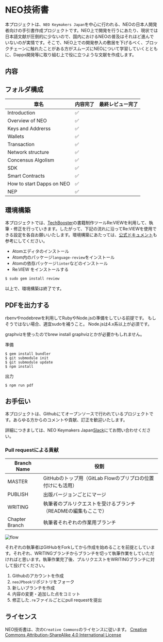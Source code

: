 # NEO技術書
本プロジェクトは、`NEO Keymakers Japan`を中心に行われる、NEOの日本人開発者向けの手引書作成プロジェクトです。NEO上で開発を行うにあたり、現状では日本語文献が圧倒的に少ないので、国内におけるNEOの普及はそれほど進んでいないのが実情です。そこで、NEO上での開発参入の敷居を下げるべく、ブロックチェーンに触れたことがある方がスムーズにNEOについて学習していくとともに、Dapps開発等に取り組む上で役に立つような文献を作成します。

## 内容

## フォルダ構成

|  章名 | 内容完了 |最終レビュー完了|
| ---- | ---- | ---- |
|  Introduction  | ✅ ||
|  Overview of NEO  |✅||
|  Keys and Addrerss  | ✅ ||
|  Wallets  | ✅ ||
|  Transaction  | ✅ ||
|  Network structure  |  ✅||
|  Concensus Algolism  | ✅||
|  SDK |✅ ||
|  Smart Contracts |✅ ||
|  How to start Dapps on NEO|✅ ||
|  NEP |✅||


## 環境構築
本プロジェクトでは、[TechBooster](https://techbooster.org/)の書籍制作ツールRe:VIEWを利用して、執筆・修正を行っていきます。したがって、下記の流れに沿ってRe:VIEWを使用できる設定を各自お願いいたします。環境構築にあたっては、[公式ドキュメント](https://github.com/TechBooster/ReVIEW-Template)も参考にしてください。

- Atomエディタのインストール
- Atom内のパッケージ`language-review`をインストール
- Atomの依存パッケージ`linter`などのインストール
- Re:VIEW をインストールする
```bash
$ sudo gem install review
```
以上で、環境構築は終了です。

## PDFを出力する
rbenvやnodebrewを利用してRubyやNode.jsの準備をしている前提です。 もしそうではない場合、適宜sudoを補うこと。 Node.jsは4.x系以上が必須です。

graphvizを使ったのでbrew install graphvizとかが必要かもしれません。

準備
```
$ gem install bundler
$ git submodule init
$ git submodule update
$ npm install
```
出力
```
$ npm run pdf
```

## お手伝い
本プロジェクトは、Githubにてオープンソースで行われているプロジェクトです。あらゆる方からのコメントや貢献、訂正を歓迎いたします。

詳細につきましては、NEO Keymakers Japan[Slack](https://join.slack.com/t/neokeymakersjapan/shared_invite/enQtMzg1ODE2MTg2ODAxLTE3M2Q0MzJmNDAxZDQ2ZTgwMTdkYzQwOTgwNTdlOWUzNDYwNzE0MWI3YjBhOGI5YmM2MDFhMmZlY2Q4OGY2NDQ)にてお問い合わせください。

### Pull requestによる貢献

|  Branch Name | 役割|
| ---- | ---- |
|  MASTER  |GitHubのトップ用（GitLab Flowのプリプロの位置付けにも活用）|
|   PUBLISH  |出版バージョンごとにマージ|
|  WRITING  |執筆者のプルリクエストを受けるブランチ（READMEの編集もここで）|
|  Chapter Branch  |執筆者それぞれの作業用ブランチ|

![flow](https://user-images.githubusercontent.com/35296935/47613002-905b8a00-dac9-11e8-9307-4e2459093b48.png)

それぞれの執筆者はGitHubをForkしてから作成を始めることを前提としています。それぞれ、WRITINGブランチからブランチを切って執筆作業をしていただければと思います。執筆作業完了後、プルリクエストをWRITINGブランチに対して投げてください。

1. Githubのアカウントを作成
2. `neoJPbook`リポジトリをフォーク
3. 新しいブランチを作成
4. 内容の変更・追加した点をコミット
5. 修正した`.re`ファイルごとにpull requestを提出

## ライセンス
NEO技術書は、次の`Creative Commons`のライセンスに従います。
[Creative Commons Attribution-ShareAlike 4.0 International License](https://creativecommons.org/licenses/by-sa/4.0/deed.ja)
